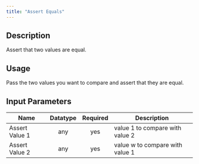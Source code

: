 ```yaml
---
title: "Assert Equals"
---
```

## Description
Assert that two values are equal.

## Usage
Pass the two values you want to compare and assert that they are equal.

## Input Parameters

Name | Datatype | Required | Description
---- |:--------:| :-------:|---------------
Assert Value 1 | any | yes | value 1 to compare with value 2
Assert Value 2 | any | yes | value w to compare with value 1
